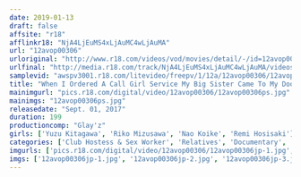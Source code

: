 ```yaml
---
date: 2019-01-13
draft: false
affsite: "r18"
afflinkr18: "NjA4LjEuMS4xLjAuMC4wLjAuMA"
url: "12avop00306"
urloriginal: "http://www.r18.com/videos/vod/movies/detail/-/id=12avop00306"
urlfinal: "http://media.r18.com/track/NjA4LjEuMS4xLjAuMC4wLjAuMA/videos/vod/movies/detail/-/id=12avop00306"
samplevid: "awspv3001.r18.com/litevideo/freepv/1/12a/12avop00306/12avop00306_dmb_w.mp4"
title: "When I Ordered A Call Girl Service My Big Sister Came To My Door! In The End, I Secretly Had Creampie Sex With All 4 Of Them 9"
mainimgurl: "pics.r18.com/digital/video/12avop00306/12avop00306ps.jpg"
mainimgs: "12avop00306ps.jpg"
releasedate: "Sept. 01, 2017"
duration: 199
productioncomp: "Glay'z"
girls: ['Yuzu Kitagawa', 'Riko Mizusawa', 'Nao Koike', 'Remi Hosisaki']
categories: ['Club Hostess & Sex Worker', 'Relatives', 'Documentary', 'Sister', 'Creampie', 'Hi-Def', 'AV OPEN 2017 Project Category']
imgurls: ['pics.r18.com/digital/video/12avop00306/12avop00306jp-1.jpg', 'pics.r18.com/digital/video/12avop00306/12avop00306jp-2.jpg', 'pics.r18.com/digital/video/12avop00306/12avop00306jp-3.jpg', 'pics.r18.com/digital/video/12avop00306/12avop00306jp-4.jpg', 'pics.r18.com/digital/video/12avop00306/12avop00306jp-5.jpg', 'pics.r18.com/digital/video/12avop00306/12avop00306jp-6.jpg', 'pics.r18.com/digital/video/12avop00306/12avop00306jp-7.jpg', 'pics.r18.com/digital/video/12avop00306/12avop00306jp-8.jpg', 'pics.r18.com/digital/video/12avop00306/12avop00306jp-9.jpg', 'pics.r18.com/digital/video/12avop00306/12avop00306jp-10.jpg', 'pics.r18.com/digital/video/12avop00306/12avop00306jp-11.jpg', 'pics.r18.com/digital/video/12avop00306/12avop00306jp-12.jpg', 'pics.r18.com/digital/video/12avop00306/12avop00306jp-13.jpg', 'pics.r18.com/digital/video/12avop00306/12avop00306jp-14.jpg', 'pics.r18.com/digital/video/12avop00306/12avop00306jp-15.jpg', 'pics.r18.com/digital/video/12avop00306/12avop00306jp-16.jpg', 'pics.r18.com/digital/video/12avop00306/12avop00306jp-17.jpg', 'pics.r18.com/digital/video/12avop00306/12avop00306jp-18.jpg', 'pics.r18.com/digital/video/12avop00306/12avop00306jp-19.jpg', 'pics.r18.com/digital/video/12avop00306/12avop00306jp-20.jpg']
imgs: ['12avop00306jp-1.jpg', '12avop00306jp-2.jpg', '12avop00306jp-3.jpg', '12avop00306jp-4.jpg', '12avop00306jp-5.jpg', '12avop00306jp-6.jpg', '12avop00306jp-7.jpg', '12avop00306jp-8.jpg', '12avop00306jp-9.jpg', '12avop00306jp-10.jpg', '12avop00306jp-11.jpg', '12avop00306jp-12.jpg', '12avop00306jp-13.jpg', '12avop00306jp-14.jpg', '12avop00306jp-15.jpg', '12avop00306jp-16.jpg', '12avop00306jp-17.jpg', '12avop00306jp-18.jpg', '12avop00306jp-19.jpg', '12avop00306jp-20.jpg']
---
```


